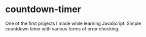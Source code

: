 # countdown-timer
 One of the first projects I made while learning JavaScript. Simple countdown timer with various forms of error checking. 
